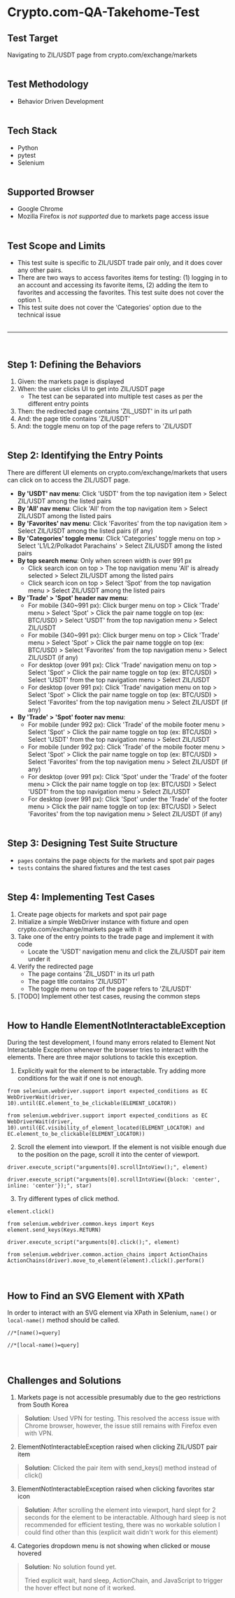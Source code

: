 # Crypto.com-QA-Takehome-Test

## Test Target
Navigating to ZIL/USDT page from crypto.com/exchange/markets  
&nbsp;
## Test Methodology
- Behavior Driven Development  
&nbsp;
## Tech Stack
- Python
- pytest
- Selenium  
&nbsp;
## Supported Browser
- Google Chrome
- Mozilla Firefox is *not supported* due to markets page access issue  
&nbsp;
## Test Scope and Limits
- This test suite is specific to ZIL/USDT trade pair only, and it does cover any other pairs. 
- There are two ways to access favorites items for testing: (1) logging in to an account and accessing its favorite items, (2) adding the item to favorites and accessing the favorites. This test suite does not cover the option 1.
- This test suite does not cover the 'Categories' option due to the technical issue  
&nbsp;
___  
&nbsp;
## Step 1: Defining the Behaviors
1. Given: the markets page is displayed
2. When: the user clicks UI to get into ZIL/USDT page
   - The test can be separated into multiple test cases as per the different entry points
3. Then: the redirected page contains 'ZIL_USDT' in its url path
4. And: the page title contains 'ZIL/USDT'
5. And: the toggle menu on top of the page refers to 'ZIL/USDT  
&nbsp;
## Step 2: Identifying the Entry Points
There are different UI elements on crypto.com/exchange/markets that users can click on to access the ZIL/USDT page.

- **By 'USDT' nav menu**: Click 'USDT' from the top navigation item > Select ZIL/USDT among the listed pairs
- **By 'All' nav menu**: Click 'All' from the top navigation item > Select ZIL/USDT among the listed pairs
- **By 'Favorites' nav menu**: Click 'Favorites' from the top navigation item > Select ZIL/USDT among the listed pairs (if any)
- **By 'Categories' toggle menu**: Click 'Categories' toggle menu on top > Select 'L1/L2/Polkadot Parachains' > Select ZIL/USDT among the listed pairs
- **By top search menu**: Only when screen width is over 991 px
  - Click search icon on top > The top navigation menu 'All' is already selected > Select ZIL/USDT among the listed pairs 
  - Click search icon on top > Select 'Spot' from the top navigation menu > Select ZIL/USDT among the listed pairs
- **By 'Trade' > 'Spot' header nav menu**:
  - For mobile (340~991 px): Click burger menu on top > Click 'Trade' menu > Select 'Spot' > Click the pair name toggle on top (ex: BTC/USD) > Select 'USDT' from the top navigation menu > Select ZIL/USDT
  - For mobile (340~991 px): Click burger menu on top > Click 'Trade' menu > Select 'Spot' > Click the pair name toggle on top (ex: BTC/USD) > Select 'Favorites' from the top navigation menu > Select ZIL/USDT (if any)
  - For desktop (over 991 px): Click 'Trade' navigation menu on top > Select 'Spot' > Click the pair name toggle on top (ex: BTC/USD) > Select 'USDT' from the top navigation menu > Select ZIL/USDT
  - For desktop (over 991 px): Click 'Trade' navigation menu on top > Select 'Spot' > Click the pair name toggle on top (ex: BTC/USD) > Select 'Favorites' from the top navigation menu > Select ZIL/USDT (if any)
- **By 'Trade' > 'Spot' footer nav menu**:
  - For mobile (under 992 px): Click 'Trade' of the mobile footer menu > Select 'Spot' > Click the pair name toggle on top (ex: BTC/USD) > Select 'USDT' from the top navigation menu > Select ZIL/USDT
  - For mobile (under 992 px): Click 'Trade' of the mobile footer menu > Select 'Spot' > Click the pair name toggle on top (ex: BTC/USD) > Select 'Favorites' from the top navigation menu > Select ZIL/USDT (if any)
  - For desktop (over 991 px): Click 'Spot' under the 'Trade' of the footer menu > Click the pair name toggle on top (ex: BTC/USD) > Select 'USDT' from the top navigation menu > Select ZIL/USDT
  - For desktop (over 991 px): Click 'Spot' under the 'Trade' of the footer menu > Click the pair name toggle on top (ex: BTC/USD) > Select 'Favorites' from the top navigation menu > Select ZIL/USDT (if any)   
&nbsp;
## Step 3: Designing Test Suite Structure
- `pages` contains the page objects for the markets and spot pair pages
- `tests` contains the shared fixtures and the test cases  
&nbsp;
## Step 4: Implementing Test Cases
1. Create page objects for markets and spot pair page
2. Initialize a simple WebDriver instance with fixture and open crypto.com/exchange/markets page with it
3. Take one of the entry points to the trade page and implement it with code
   - Locate the 'USDT' navigation menu and click the ZIL/USDT pair item under it
4. Verify the redirected page
   - The page contains 'ZIL_USDT' in its url path
   - The page title contains 'ZIL/USDT'
   - The toggle menu on top of the page refers to 'ZIL/USDT'
5. [TODO] Implement other test cases, reusing the common steps  
&nbsp;
## How to Handle ElementNotInteractableException
During the test development, I found many errors related to Element Not Interactable Exception whenever the browser tries to interact with the elements. There are three major solutions to tackle this exception.
1. Explicitly wait for the element to be interactable. Try adding more conditions for the wait if one is not enough.
```
from selenium.webdriver.support import expected_conditions as EC
WebDriverWait(driver, 10).until(EC.element_to_be_clickable(ELEMENT_LOCATOR))
```
```
from selenium.webdriver.support import expected_conditions as EC
WebDriverWait(driver, 10).until(EC.visibility_of_element_located(ELEMENT_LOCATOR) and EC.element_to_be_clickable(ELEMENT_LOCATOR))
```
2. Scroll the element into viewport. If the element is not visible enough due to the position on the page, scroll it into the center of viewport.
```
driver.execute_script("arguments[0].scrollIntoView();", element)
```
```
driver.execute_script("arguments[0].scrollIntoView({block: 'center', inline: 'center'});", star)
```
3. Try different types of click method.
```
element.click()
```
```
from selenium.webdriver.common.keys import Keys
element.send_keys(Keys.RETURN)
```
```
driver.execute_script("arguments[0].click();", element)
```
```
from selenium.webdriver.common.action_chains import ActionChains
ActionChains(driver).move_to_element(element).click().perform()
```   
&nbsp;
## How to Find an SVG Element with XPath
In order to interact with an SVG element via XPath in Selenium, `name()` or `local-name()` method should be called. 
```
//*[name()=query]
```
```
//*[local-name()=query]
```   
&nbsp;
## Challenges and Solutions
1. Markets page is not accessible presumably due to the geo restrictions from South Korea
> **Solution**: Used VPN for testing. This resolved the access issue with Chrome browser, however, the issue still remains with Firefox even with VPN.
2. ElementNotInteractableException raised when clicking ZIL/USDT pair item
> **Solution**: Clicked the pair item with send_keys() method instead of click()
3. ElementNotInteractableException raised when clicking favorites star icon
> **Solution**: After scrolling the element into viewport, hard slept for 2 seconds for the element to be interactable. Although hard sleep is not recommended for efficient testing, there was no workable solution I could find other than this (explicit wait didn't work for this element)
4. Categories dropdown menu is not showing when clicked or mouse hovered
> **Solution**: No solution found yet. 
> 
> Tried explicit wait, hard sleep, ActionChain, and JavaScript to trigger the hover effect but none of it worked.